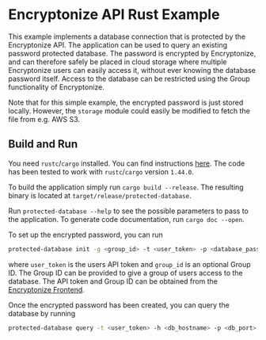 # Encryptonize API Rust Example
This example implements a database connection that is protected by the Encryptonize API. The
application can be used to query an existing password protected database. The password is encrypted
by Encryptonize, and can therefore safely be placed in cloud storage where multiple Encryptonize
users can easily access it, without ever knowing the database password itself. Access to the
database can be restricted using the Group functionality of Encryptonize.

Note that for this simple example, the encrypted password is just stored locally. However, the
`storage` module could easily be modified to fetch the file from e.g. AWS S3.

## Build and Run

You need `rustc`/`cargo` installed. You can find instructions [here](https://rustup.rs/). The code
has been tested to work with `rustc`/`cargo` version `1.44.0`.

To build the application simply run `cargo build --release`. The resulting binary is located at
`target/release/protected-database`.

Run `protected-database --help` to see the possible parameters to pass to the application. To
generate code documentation, run `cargo doc --open`.

To set up the encrypted password, you can run
```bash
protected-database init -g <group_id> -t <user_token> -p <database_password>
```
where `user_token` is the users API token and `group_id` is an optional Group ID. The Group ID can
be provided to give a group of users access to the database. The API token and Group ID can be
obtained from the [Encryptonize Frontend](https://encryptonize.cyber-crypt.com).

Once the encrypted password has been created, you can query the database by running
```bash
protected-database query -t <user_token> -h <db_hostname> -p <db_port> -u <db_user> -d <db_name> -q <sql_query>
```
